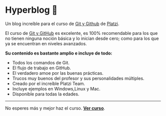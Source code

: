 # Hyperblog 💛

Un blog increíble para el curso de [Git y Github](http://https://platzi.com/clases/git-github/ "Git y Github") de [Platzi](http://https://platzi.com/ "Platzi").

El curso de [Git y GitHub](http://https://platzi.com/clases/git-github/ "Git y GitHub") es excelente, es 100% recomendable para los que no tienen ninguna noción básica y lo inician desde cero; como para los que ya se encuentran en niveles avanzados.

**Su contenido es bastante amplio e incluye de todo:**
- Todos los comandos de Git.
- El flujo de trabajo en GitHub.
- El verdadero amoe por las buenas prácticas.
- Trucos muy buenos del profesor y sus personalidades múltiples.
- Creado por el increíble Platzi Team.
- Incluye ejemplos en Windows,Linux y Mac.
- Disponible para todas la edades.

------------


No esperes más y mejor haz el curso. [**Ver curso**](http://https://platzi.com/ "Ver curso").